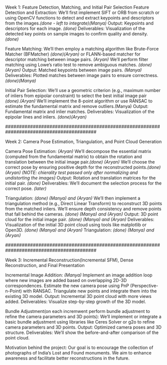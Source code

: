Week 1: Feature Detection, Matching, and Initial Pair Selection
Feature Detection and Extraction:
We’ll first implement SIFT or ORB from scratch or using OpenCV functions to detect and extract keypoints and descriptors from the images.*(done - left to integrate)(Manya)*
Output: Keypoints and descriptors for each image. *(done)*
Deliverables: Visualization of the detected key points on sample images to confirm quality and density. *(done)*

Feature Matching:
We’ll then employ a matching algorithm like Brute-Force Matcher (BFMatcher) *(done)(Aryan)*
 or FLANN-based matcher for descriptor matching between image pairs. *(Aryan)*
 We’ll perform filter matching using Lowe’s ratio test to remove ambiguous matches. *(done)(Aryan)*
Output: Matched keypoints between image pairs. *(Manya)*
Deliverables: Plotted matches between image pairs to ensure correctness. *(done)(Manya)*

Initial Pair Selection:
We’ll use a geometric criterion (e.g., maximum number of inliers from epipolar constraint) to select the best initial image pair *(done).(Aryan)*
We’ll implement the 8-point algorithm or use RANSAC to estimate the fundamental matrix and remove outliers.(Manya)
Output: Fundamental matrix and inlier matches.
Deliverables: Visualization of the epipolar lines and inliers. *(done)(Aryan)*

#########################################################################################

Week 2: Camera Pose Estimation, Triangulation, and Point Cloud Generation

Camera Pose Estimation: *(Aryan)*
We’ll decompose the essential matrix (computed from the fundamental matrix) to obtain the rotation and translation between the initial image pair.*(done) (Aryan)*
We’ll choose the correct pose by ensuring positive depth for the reconstructed points.*(done) (Aryan)* *(NOTE: chierality test passed only after normalizing and undistorting the images)*
Output: Rotation and translation matrices for the initial pair. *(done)*
Deliverables: We’ll document the selection process for the correct pose. *(later)*

Triangulation: *(done) (Manya) and (Aryan)*
We’ll then implement a triangulation method (e.g., Direct Linear Transform) to reconstruct 3D points from the matched inliers. We’ll ensure depth consistency and remove points that fall behind the cameras. *(done) (Manya) and (Aryan)*
Output: 3D point cloud for the initial image pair. *(done) (Manya) and (Aryan)*
Deliverables: Visualization of the initial 3D point cloud using tools like matplotlib or Open3D. *(done) (Manya) and (Aryan)*
Triangulation: *(done) (Manya) and (Aryan)*

#########################################################################################

Week 3: Incremental Reconstruction(Incremental SFM), Dense Reconstruction, and Final Presentation

Incremental Image Addition: *(Manya)*
Implement an image addition loop where new images are added based on overlapping 2D-3D correspondences.
Estimate the new camera pose using PnP (Perspective-n-Point) with RANSAC. Triangulate new points and integrate them into the existing 3D model.
Output: Incremental 3D point cloud with more views added.
Deliverables: Visualize step-by-step growth of the 3D model.

Bundle Adjustment(on each incremwent perform bundle adjustment to refine the camera parameters and 3D points):
We’ll implement or integrate a basic bundle adjustment using libraries like Ceres Solver or g2o to refine camera parameters and 3D points.
Output: Optimized camera poses and 3D structure.
Deliverables: We’ll show the before-and-after comparison of the point cloud.

Motivation behind the project: Our goal is to encourage the collection of photographs of India’s Lost and Found monuments. We aim to enhance awareness and facilitate better reconstructions in the future.

